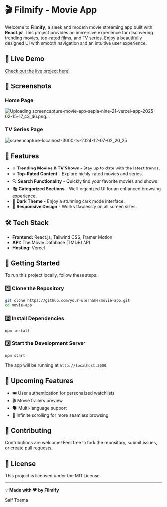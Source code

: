 # 🎬 Filmify - Movie App

Welcome to **Filmify**, a sleek and modern movie streaming app built with **React.js**! This project provides an immersive experience for discovering trending movies, top-rated films, and TV series. Enjoy a beautifully designed UI with smooth navigation and an intuitive user experience.

## 🚀 Live Demo

[Check out the live project here!](https://movie-app-sepia-nine-21.vercel.app/)

## 📸 Screenshots

### Home Page

![Uploading screencapture-movie-app-sepia-nine-21-vercel-app-2025-02-15-17_43_46.png…]()



### TV Series Page

![screencapture-localhost-3000-tv-2024-12-07-02_20_25](https://github.com/user-attachments/assets/8a13ffb1-3113-4e83-b280-54eb097d724d)


## 🎥 Features

- 🔥 **Trending Movies & TV Shows** - Stay up to date with the latest trends.
- ⭐ **Top-Rated Content** - Explore highly-rated movies and series.
- 🔍 **Search Functionality** - Quickly find your favorite movies and shows.
- 🎭 **Categorized Sections** - Well-organized UI for an enhanced browsing experience.
- 🌙 **Dark Theme** - Enjoy a stunning dark mode interface.
- 📱 **Responsive Design** - Works flawlessly on all screen sizes.

## 🛠️ Tech Stack

- **Frontend:** React.js, Tailwind CSS, Framer Motion
- **API:** The Movie Database (TMDB) API
- **Hosting:** Vercel

## 🚀 Getting Started

To run this project locally, follow these steps:

### 1️⃣ Clone the Repository

```sh
git clone https://github.com/your-username/movie-app.git
cd movie-app
```

### 2️⃣ Install Dependencies

```sh
npm install
```

### 3️⃣ Start the Development Server

```sh
npm start
```

The app will be running at `http://localhost:3000`.

## 📌 Upcoming Features

- 🎟️ User authentication for personalized watchlists
- 🎬 Movie trailers preview
- 🗣️ Multi-language support
- 🔄 Infinite scrolling for more seamless browsing

## 📩 Contributing

Contributions are welcome! Feel free to fork the repository, submit issues, or create pull requests.

## 📄 License

This project is licensed under the MIT License.

---

💡 **Made with ❤️ by Filmify**

Saif Toema
